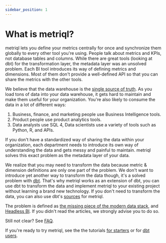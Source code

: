 ```yaml
---
sidebar_position: 1
---
```


# What is metriql?

metriql lets you define your metrics centrally for once and synchronize them globally to every other tool you're using. People talk about metrics and KPIs, not database tables and columns. While there are great tools (looking at dbt) for the transformation layer, the metadata layer was an unsolved problem. Each BI tool introduces its way of defining metrics and dimensions. Most of them don't provide a well-defined API so that you can share the metrics with the other tools.

We believe that the data warehouse is the [single source of truth](https://en.wikipedia.org/wiki/Single_source_of_truth). As you load tons of data into your data warehouse, it gets hard to maintain and make them useful for your organization. You're also likely to consume the data in a lot of different ways: 

1. Business, finance,  and marketing people use Business Intelligence tools.
2. Product people use product analytics tools.
3. Data analysts use SQL 
4, Data scientists use a variety of tools such as Python, R, and APIs.

If you don't have a standardized way of sharing the data within your organization, each department needs to introduce its own way of understanding the data and gets messy and painful to maintain. metriql solves this exact problem as the metadata layer of your data.

We realize that you may need to transform the data because metric & dimension definitions are only one part of the problem. We don't want to introduce yet another way to transform the data though, it's a solved problem with [dbt](https://getdbt.com). That's why metriql works as an extension of dbt, you can use dbt to transform the data and implement metriql to your existing project without learning a brand new technology. If you don't need to transform the data, you can also use dbt's [sources](https://docs.getdbt.com/docs/building-a-dbt-project/using-sources) for metriql.

The problem is defined as [the missing piece of the modern data stack](https://benn.substack.com/p/metrics-layer), and [Headless BI](https://basecase.vc/blog/headless-bi). If you didn't read the articles, we strongly advise you to do so. 


Still not clear? See [FAQ](/faq).

If you're ready to try metriql, see the the tutorials [for starters](/tutorial/for-starters) or for [dbt users](/tutorial/for-dbt-users).

